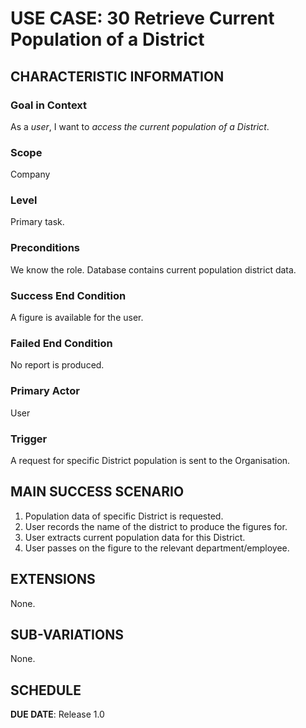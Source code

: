 # USE CASE: 30 Retrieve Current Population of a District

## CHARACTERISTIC INFORMATION

### Goal in Context

As a *user*, I want to *access the current population of a District*.

### Scope

Company

### Level

Primary task.

### Preconditions

We know the role.  Database contains current population district data.

### Success End Condition

A figure is available for the user.

### Failed End Condition

No report is produced.

### Primary Actor

User

### Trigger

A request for specific District population is sent to the Organisation.

## MAIN SUCCESS SCENARIO

1. Population data of specific District is requested.
2. User records the name of the district to produce the figures for. 
3. User extracts current population data for this District. 
4. User passes on the figure to the relevant department/employee.

## EXTENSIONS

None.

## SUB-VARIATIONS

None.

## SCHEDULE

**DUE DATE**: Release 1.0